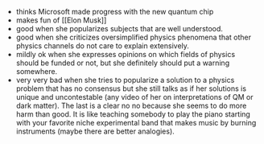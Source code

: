 - thinks Microsoft made progress with the new quantum chip
- makes fun of [[Elon Musk]]
- good when she popularizes subjects that are well understood.
- good when she criticizes oversimplified physics phenomena that other physics channels do not care to explain extensively. 
- mildly ok when she expresses opinions on which fields of physics should be funded or not, but she definitely should put a warning somewhere. 
- very very bad when she tries to popularize a solution to a physics problem that has no consensus but she still talks as if her solutions is unique and uncontestable (any video of her on interpretations of QM or dark matter). 
	The last is a clear no no because she seems to do more harm than good. It is like teaching somebody to play the piano starting with your favorite niche experimental band that makes music by burning instruments (maybe there are better analogies).
